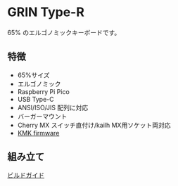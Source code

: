 # GRIN Type-R
65% のエルゴノミックキーボードです。
## 特徴
- 65%サイズ
- エルゴノミック
- Raspberry Pi Pico
- USB Type-C
- ANSI/ISO/JIS 配列に対応
- バーガーマウント
- Cherry MX スイッチ直付け/kailh MX用ソケット両対応
- [KMK firmware](https://github.com/KMKfw/kmk_firmware)
## 組み立て
 [ビルドガイド](https://policium.github.io/grin-type-r/)
